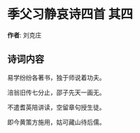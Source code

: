 # 季父习静哀诗四首  其四

**作者**: 刘克庄

## 诗词内容

易学纷纷各著书，独于师说着功夫。

涪翁旧传七分止，邵子先天一画无。

不遣耆英陪讲读，空留章句授生徒。

即今黄策方施用，姑可藏山待后儒。

